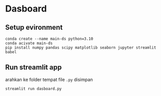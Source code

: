 # Dasboard
## Setup evironment
```
conda create --name main-ds python=3.10
conda acivate main-ds
pip install numpy pandas scipy matplotlib seaborn jupyter streamlit babel
```
## Run streamlit app
arahkan ke folder tempat file `.py` disimpan
```
streamlit run dasboard.py
```